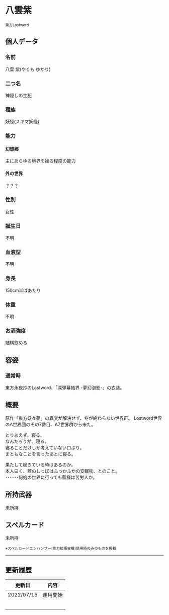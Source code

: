 # 八雲紫
<sup>東方Lostword</sup>

## 個人データ
### 名前
八雲 紫(やくも ゆかり)

### 二つ名
神隠しの主犯

### 種族
妖怪(スキマ妖怪)

### 能力
#### 幻想郷
主にあらゆる境界を操る程度の能力

#### 外の世界
？？？

### 性別
女性

### 誕生日
不明

### 血液型
不明

### 身長
150cm半ばあたり

### 体重
不明

### お酒強度
結構飲める

## 容姿
### 通常時
東方永夜抄のLastword、「深弾幕結界 -夢幻泡影-」の衣装。

## 概要
原作「東方妖々夢」の異変が解決せず、冬が終わらない世界群。
Lostword世界のA世界団のその7番目、A7世界群から来た。

とりあえず、寝る。<br />
なんだろうが、寝る。<br />
寝ることだけしか考えていない口ぶり。<br />
まともなことを言ったあとに寝る。<br />

果たして起きている時はあるのか。<br />
本人曰く、藍のしっぽはふっかふかの安眠枕、とのこと。<br />
･･････何処の世界に行っても藍様は苦労人か。<br />

## 所持武器
未所持

## スペルカード
未所持

<sup>
※スペルカードエンハンサー(能力拡張支援)使用時のみのものを掲載
</sup>

***

## 更新履歴
| 更新日 | 内容 |
| :---: | :---: |
| 2022/07/15 | 運用開始 |
| | |
| | |
| | |
| | |
| | |

